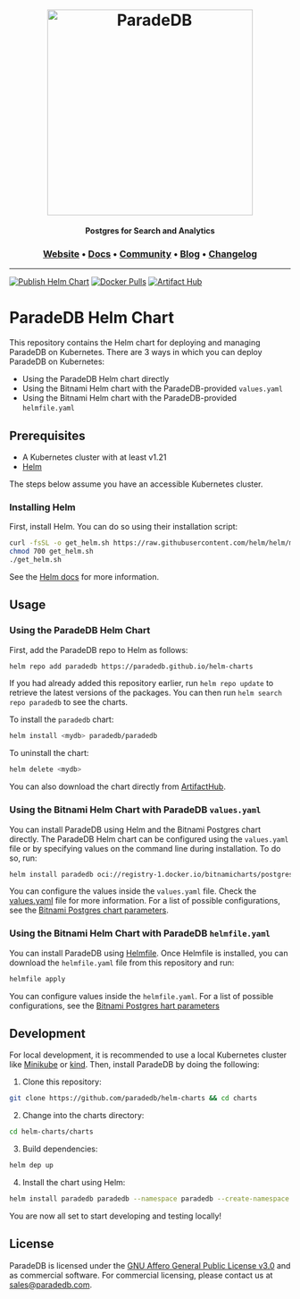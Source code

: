<h1 align="center">
  <img src="https://raw.githubusercontent.com/paradedb/paradedb/dev/docs/logo/readme.svg" alt="ParadeDB" width="368px"></a>
<br>
</h1>

<p align="center">
    <b>Postgres for Search and Analytics</b> <br />
</p>

<h3 align="center">
  <a href="https://paradedb.com">Website</a> &bull;
  <a href="https://docs.paradedb.com">Docs</a> &bull;
  <a href="https://join.slack.com/t/paradedbcommunity/shared_invite/zt-2lkzdsetw-OiIgbyFeiibd1DG~6wFgTQ">Community</a> &bull;
  <a href="https://blog.paradedb.com">Blog</a> &bull;
  <a href="https://docs.paradedb.com/changelog/">Changelog</a>
</h3>

---

[![Publish Helm Chart](https://github.com/paradedb/helm-charts/actions/workflows/publish-helm-chart.yml/badge.svg)](https://github.com/paradedb/helm-charts/actions/workflows/publish-helm-chart.yml)
[![Docker Pulls](https://img.shields.io/docker/pulls/paradedb/paradedb)](https://hub.docker.com/r/paradedb/paradedb)
[![Artifact Hub](https://img.shields.io/endpoint?url=https://artifacthub.io/badge/repository/paradedb)](https://artifacthub.io/packages/search?repo=paradedb)

# ParadeDB Helm Chart

This repository contains the Helm chart for deploying and managing ParadeDB on Kubernetes. There are 3 ways in which you can deploy ParadeDB on Kubernetes:

- Using the ParadeDB Helm chart directly
- Using the Bitnami Helm chart with the ParadeDB-provided `values.yaml`
- Using the Bitnami Helm chart with the ParadeDB-provided `helmfile.yaml`

## Prerequisites

- A Kubernetes cluster with at least v1.21
- [Helm](https://helm.sh/)

The steps below assume you have an accessible Kubernetes cluster.

### Installing Helm

First, install Helm. You can do so using their installation script:

```bash
curl -fsSL -o get_helm.sh https://raw.githubusercontent.com/helm/helm/main/scripts/get-helm-3
chmod 700 get_helm.sh
./get_helm.sh
```

See the [Helm docs](https://helm.sh/docs/intro/install/) for more information.

## Usage

### Using the ParadeDB Helm Chart

First, add the ParadeDB repo to Helm as follows:

```bash
helm repo add paradedb https://paradedb.github.io/helm-charts
```

If you had already added this repository earlier, run `helm repo update` to retrieve the latest versions of the packages. You can then run `helm search repo paradedb` to see the charts.

To install the `paradedb` chart:

```bash
helm install <mydb> paradedb/paradedb
```

To uninstall the chart:

```bash
helm delete <mydb>
```

You can also download the chart directly from [ArtifactHub](https://artifacthub.io/packages/helm/paradedb/paradedb).

### Using the Bitnami Helm Chart with ParadeDB `values.yaml`

You can install ParadeDB using Helm and the Bitnami Postgres chart directly. The ParadeDB Helm chart can be configured using the `values.yaml` file or by specifying values on the command line during installation. To do so, run:

```bash
helm install paradedb oci://registry-1.docker.io/bitnamicharts/postgresql --namespace paradedb --create-namespace --values values.yaml
```

You can configure the values inside the `values.yaml` file. Check the [values.yaml](https://github.com/paradedb/helm-charts/blob/main/charts/paradedb/values.yaml) file for more information. For a list of possible configurations, see the [Bitnami Postgres chart parameters](https://github.com/bitnami/charts/tree/main/bitnami/postgresql#parameters).

### Using the Bitnami Helm Chart with ParadeDB `helmfile.yaml`

You can install ParadeDB using [Helmfile](https://helmfile.readthedocs.io/en/latest/). Once Helmfile is installed, you can download the `helmfile.yaml` file from this repository and run:

```bash
helmfile apply
```

You can configure values inside the `helmfile.yaml`. For a list of possible configurations, see the [Bitnami Postgres hart parameters](https://github.com/bitnami/charts/tree/main/bitnami/postgresql#parameters)

## Development

For local development, it is recommended to use a local Kubernetes cluster like [Minikube](https://minikube.sigs.k8s.io/docs/)
or [kind](https://kind.sigs.k8s.io/). Then, install ParadeDB by doing the following:

1. Clone this repository:

```bash
git clone https://github.com/paradedb/helm-charts && cd charts
```

2. Change into the charts directory:

```bash
cd helm-charts/charts
```

3. Build dependencies:

```bash
helm dep up
```

4. Install the chart using Helm:

```bash
helm install paradedb paradedb --namespace paradedb --create-namespace
```

You are now all set to start developing and testing locally!

## License

ParadeDB is licensed under the [GNU Affero General Public License v3.0](LICENSE) and as commercial software. For commercial licensing, please contact us at [sales@paradedb.com](mailto:sales@paradedb.com).
